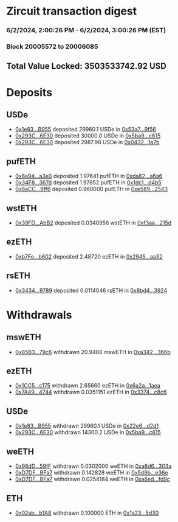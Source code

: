 # Zircuit transaction digest
### 6/2/2024, 2:00:26 PM - 6/2/2024, 3:00:26 PM (EST)
### Block 20005572 to 20006085

## Total Value Locked: 3503533742.92 USD

# Deposits
## USDe
- [0x1e83...B955](https://etherscan.io/address/0x1e830ED61b6f1bB785481dE18B06283D0736B955) deposited 29960.1 USDe in [0x53a7...9f56](https://etherscan.io/tx/0x1e830ED61b6f1bB785481dE18B06283D0736B955)
- [0x293C...6E30](https://etherscan.io/address/0x293C6937D8D82e05B01335F7B33FBA0c8e256E30) deposited 30000.0 USDe in [0x5ba9...c615](https://etherscan.io/tx/0x293C6937D8D82e05B01335F7B33FBA0c8e256E30)
- [0x293C...6E30](https://etherscan.io/address/0x293C6937D8D82e05B01335F7B33FBA0c8e256E30) deposited 2987.98 USDe in [0x0432...1a7b](https://etherscan.io/tx/0x293C6937D8D82e05B01335F7B33FBA0c8e256E30)
## pufETH
- [0x8e94...a3e0](https://etherscan.io/address/0x8e9406Ce4c1F981A66E64f1567e03C246067a3e0) deposited 1.97641 pufETH in [0xda82...a6a6](https://etherscan.io/tx/0x8e9406Ce4c1F981A66E64f1567e03C246067a3e0)
- [0x34F8...367d](https://etherscan.io/address/0x34F864a7051868Bd8dFc8292f68b8A574C32367d) deposited 1.97852 pufETH in [0x1dc1...d4b5](https://etherscan.io/tx/0x34F864a7051868Bd8dFc8292f68b8A574C32367d)
- [0x8aCC...9ff6](https://etherscan.io/address/0x8aCCE52BD8933076Bd3aa64196c71e7a1b489ff6) deposited 0.960000 pufETH in [0xe589...2543](https://etherscan.io/tx/0x8aCCE52BD8933076Bd3aa64196c71e7a1b489ff6)
## wstETH
- [0x39FD...AbB2](https://etherscan.io/address/0x39FDE624E251B42A43e2564Ad9fd07160Cb2AbB2) deposited 0.0340956 wstETH in [0xf3aa...215d](https://etherscan.io/tx/0x39FDE624E251B42A43e2564Ad9fd07160Cb2AbB2)
## ezETH
- [0xb7Fe...b602](https://etherscan.io/address/0xb7Fe39b5B0680291d165690142B2FC2416aeb602) deposited 2.48720 ezETH in [0x2945...aa32](https://etherscan.io/tx/0xb7Fe39b5B0680291d165690142B2FC2416aeb602)
## rsETH
- [0x3434...9789](https://etherscan.io/address/0x34349c5569e7B846c3558961552D2202760A9789) deposited 0.0114046 rsETH in [0x8bd4...3924](https://etherscan.io/tx/0x34349c5569e7B846c3558961552D2202760A9789)
# Withdrawals
## mswETH
- [0x85B3...79c6](https://etherscan.io/address/0x85B3C124A704aE638622A1e99310F22eEE7279c6) withdrawn 20.9480 mswETH in [0xa342...366b](https://etherscan.io/tx/0x85B3C124A704aE638622A1e99310F22eEE7279c6)
## ezETH
- [0x1CC5...c175](https://etherscan.io/address/0x1CC570070062Cdde67a9550BC7a231b36522c175) withdrawn 2.65660 ezETH in [0x6a2a...1aea](https://etherscan.io/tx/0x1CC570070062Cdde67a9550BC7a231b36522c175)
- [0x7A49...4744](https://etherscan.io/address/0x7A493Be5c2ce014cD049Bf178a1ac0Db1B434744) withdrawn 0.0351151 ezETH in [0x3374...c8c6](https://etherscan.io/tx/0x7A493Be5c2ce014cD049Bf178a1ac0Db1B434744)
## USDe
- [0x1e83...B955](https://etherscan.io/address/0x1e830ED61b6f1bB785481dE18B06283D0736B955) withdrawn 29960.1 USDe in [0x22e6...d2d1](https://etherscan.io/tx/0x1e830ED61b6f1bB785481dE18B06283D0736B955)
- [0x293C...6E30](https://etherscan.io/address/0x293C6937D8D82e05B01335F7B33FBA0c8e256E30) withdrawn 14300.2 USDe in [0x5ba9...c615](https://etherscan.io/tx/0x293C6937D8D82e05B01335F7B33FBA0c8e256E30)
## weETH
- [0x98dD...59fF](https://etherscan.io/address/0x98dD37217074924DCda98f06609C129bbB7159fF) withdrawn 0.0302000 weETH in [0xa8d6...303a](https://etherscan.io/tx/0x98dD37217074924DCda98f06609C129bbB7159fF)
- [0xD7DF...BFa7](https://etherscan.io/address/0xD7DF7E085214743530afF339aFC420c7c720BFa7) withdrawn 0.142828 weETH in [0x5d9b...e36e](https://etherscan.io/tx/0xD7DF7E085214743530afF339aFC420c7c720BFa7)
- [0xD7DF...BFa7](https://etherscan.io/address/0xD7DF7E085214743530afF339aFC420c7c720BFa7) withdrawn 0.0254184 weETH in [0xa6ed...fd9c](https://etherscan.io/tx/0xD7DF7E085214743530afF339aFC420c7c720BFa7)
## ETH
- [0x02ab...b1A8](https://etherscan.io/address/0x02ab4620c0296Dc91CcF64FF17F56a3b64fcb1A8) withdrawn 0.100000 ETH in [0x1a23...5d30](https://etherscan.io/tx/0x02ab4620c0296Dc91CcF64FF17F56a3b64fcb1A8)
